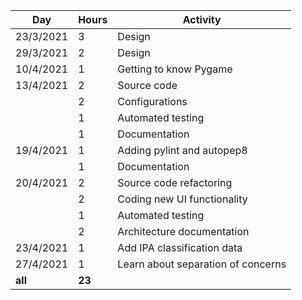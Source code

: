 | **Day**   | **Hours** | **Activity**               |
|-----------|-----------|----------------------------|
| 23/3/2021 | 3         | Design                     |
| 29/3/2021 | 2         | Design                     |
| 10/4/2021 | 1         | Getting to know Pygame     |
| 13/4/2021 | 2         | Source code                |
|           | 2         | Configurations             |
|           | 1         | Automated testing          |
|           | 1         | Documentation              |
| 19/4/2021 | 1         | Adding pylint and autopep8 |
|           | 1         | Documentation              |
| 20/4/2021 | 2         | Source code refactoring    |
|           | 2         | Coding new UI functionality|
|           | 1         | Automated testing          |
|           | 2         | Architecture documentation |
| 23/4/2021 | 1         | Add IPA classification data|
| 27/4/2021 | 1         | Learn about separation of concerns |
|  **all**  | **23**    |                            |
